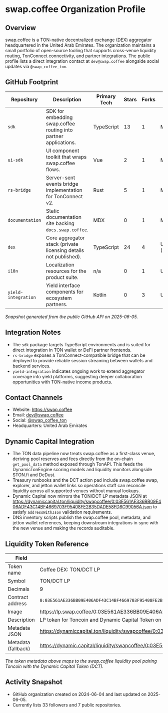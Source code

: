 # swap.coffee Organization Profile

## Overview

swap.coffee is a TON-native decentralized exchange (DEX) aggregator headquartered in the United Arab Emirates. The organization maintains a small portfolio of open-source tooling that supports cross-venue liquidity routing, TonConnect connectivity, and partner integrations. The public profile lists a direct integration contact at `dev@swap.coffee` alongside social updates via `@swap_coffee_ton`.

## GitHub Footprint

| Repository | Description | Primary Tech | Stars | Forks | License |
| ---------- | ----------- | ------------ | ----- | ----- | ------- |
| `sdk` | SDK for embedding swap.coffee routing into partner applications. | TypeScript | 13 | 1 | MIT |
| `ui-sdk` | UI component toolkit that wraps swap.coffee flows. | Vue | 2 | 1 | MIT |
| `rs-bridge` | Server-sent events bridge implementation for TonConnect v2. | Rust | 5 | 1 | MIT |
| `documentation` | Static documentation site backing `docs.swap.coffee`. | MDX | 0 | 1 | MIT |
| `dex` | Core aggregator stack (private licensing details not published). | TypeScript | 24 | 4 | Unspecified (NOASSERTION) |
| `i18n` | Localization resources for the product suite. | n/a | 0 | 1 | Unspecified |
| `yield-integration` | Yield interface components for ecosystem partners. | Kotlin | 0 | 3 | Unspecified |

*Snapshot generated from the public GitHub API on 2025-06-05.*

## Integration Notes

- The `sdk` package targets TypeScript environments and is suited for direct integration in TON wallet or DeFi partner frontends.
- `rs-bridge` exposes a TonConnect-compatible bridge that can be deployed to provide reliable session streaming between wallets and backend services.
- `yield-integration` indicates ongoing work to extend aggregator coverage into yield platforms, suggesting deeper collaboration opportunities with TON-native income products.

## Contact Channels

- Website: <https://swap.coffee>
- Email: <dev@swap.coffee>
- Social: [@swap_coffee_ton](https://x.com/swap_coffee_ton)
- Headquarters: United Arab Emirates

## Dynamic Capital Integration

- The TON data pipeline now treats swap.coffee as a first-class venue, deriving pool reserves and fees directly from the on-chain
  `get_pool_data` method exposed through TonAPI. This feeds the DynamicTonEngine scoring models and liquidity monitors alongside
  STON.fi and DeDust.
- Treasury runbooks and the DCT action pad include swap.coffee swap, explorer, and jetton wallet links so operations staff can
  reconcile liquidity across all supported venues without manual lookups.
- Dynamic Capital now mirrors the TON/DCT LP metadata JSON at https://dynamiccapital.ton/liquidity/swapcoffee/0:03E561AE336BB09E406ADF43C14BF4669703F95408FE2B35DADE58FD8C99056A.json to satisfy `addressWithJson` validation requirements.
- DNS inventory scripts publish the swap.coffee pool, metadata, and jetton wallet references, keeping downstream integrations in
  sync with the new venue and making the records auditable.

## Liquidity Token Reference

| Field | Value |
| ----- | ----- |
| Token name | Coffee DEX: TON/DCT LP |
| Symbol | TON/DCT LP |
| Decimals | 9 |
| Contract address | `0:03E561AE336BB09E406ADF43C14BF4669703F95408FE2B35DADE58FD8C99056A` |
| Image | <https://lp.swap.coffee/0:03E561AE336BB09E406ADF43C14BF4669703F95408FE2B35DADE58FD8C99056A/image> |
| Description | LP token for Toncoin and Dynamic Capital Token on swap.coffee DEX. |
| Metadata JSON | <https://dynamiccapital.ton/liquidity/swapcoffee/0:03E561AE336BB09E406ADF43C14BF4669703F95408FE2B35DADE58FD8C99056A.json> |
| Metadata (fallback) | <https://dynamic.capital/liquidity/swapcoffee/0:03E561AE336BB09E406ADF43C14BF4669703F95408FE2B35DADE58FD8C99056A.json> |

*The token metadata above maps to the swap.coffee liquidity pool pairing Toncoin with the Dynamic Capital Token (DCT).*

## Activity Snapshot

- GitHub organization created on 2024-06-04 and last updated on 2025-06-05.
- Currently lists 33 followers and 7 public repositories.
